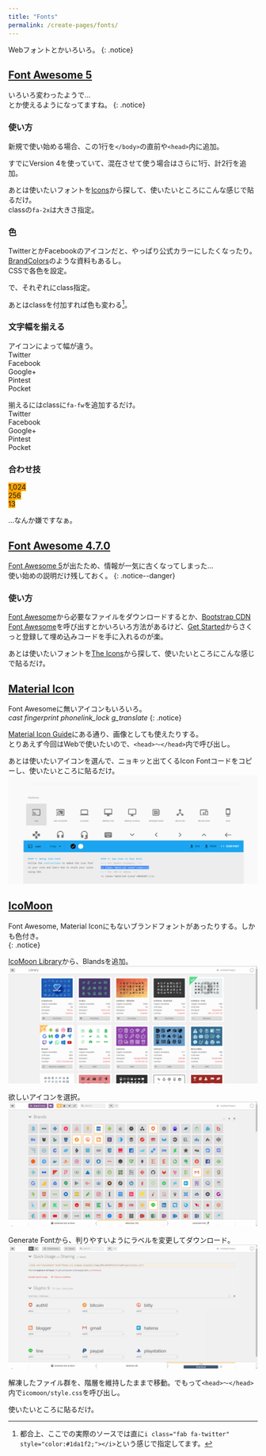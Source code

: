 ```yaml
---
title: "Fonts"
permalink: /create-pages/fonts/
---
```

Webフォントとかいろいろ。
{: .notice}

## [Font Awesome 5](https://fontawesome.com/)

いろいろ変わったようで…  
<i class="fab fa-line fa-3x"></i>とか使えるようになってますね。
{: .notice}

### 使い方

新規で使い始める場合、この1行を`</body>`の直前や`<head>`内に追加。
<script src="https://gist.github.com/laureltreetop/046ebf0e1096784c96aef89e32df2b8a.js"></script>

すでにVersion 4を使っていて、混在させて使う場合はさらに1行、計2行を追加。
<script src="https://gist.github.com/laureltreetop/8925ccb05768a84dca0f234f5102b8c4.js"></script>

あとは使いたいフォントを[Icons](https://fontawesome.com/icons)から探して、使いたいところにこんな感じで貼るだけ。  
classの`fa-2x`は大きさ指定。
<script src="https://gist.github.com/laureltreetop/5b3e0c533253c73c4fc56561b05f87ac.js"></script>

<i class="fab fa-2x fa-twitter"></i>
<i class="fab fa-2x fa-facebook"></i> 
<i class="fab fa-2x fa-google-plus"></i> 
<i class="fab fa-2x fa-pinterest"></i> 
<i class="fab fa-2x fa-get-pocket"></i>

### 色

TwitterとかFacebookのアイコンだと、やっぱり公式カラーにしたくなったり。[BrandColors](https://brandcolors.net/)のような資料もあるし。  
CSSで各色を設定。
<script src="https://gist.github.com/laureltreetop/3757401d0268c747415fb55c94fa1dad.js"></script>
で、それぞれにclass指定。
<script src="https://gist.github.com/laureltreetop/b0b8f628248ed3aa2906467a1446d3c3.js"></script>

あとはclassを付加すれば色も変わる[^brand-colors]。  
<i class="fab fa-2x fa-twitter twitter" style="color:#1da1f2;"></i>
<i class="fab fa-2x fa-facebook facebook" style="color:#3b5998;"></i> 
<i class="fab fa-2x fa-google-plus google" style="color:#dd4b39;"></i> 
<i class="fab fa-2x fa-pinterest pintest" style="color:#bd081c;"></i> 
<i class="fab fa-2x fa-get-pocket pocket" style="color:#ef4056;"></i>

[^brand-colors]:都合上、ここでの実際のソースでは直に`i class="fab fa-twitter" style="color:#1da1f2;"></i>`という感じで指定してます。

### 文字幅を揃える

アイコンによって幅が違う。  
<i class="fab fa-2x fa-twitter twitter" style="color:#1da1f2;"></i> Twitter  
<i class="fab fa-2x fa-facebook facebook" style="color:#3b5998;"></i> Facebook  
<i class="fab fa-2x fa-google-plus google" style="color:#dd4b39;"></i> Google+  
<i class="fab fa-2x fa-pinterest pintest" style="color:#bd081c;"></i> Pintest  
<i class="fab fa-2x fa-get-pocket pocket" style="color:#ef4056;"></i> Pocket  

揃えるにはclassに`fa-fw`を追加するだけ。  
<i class="fab fa-2x fa-fw fa-twitter" style="color:#1da1f2;"></i> Twitter  
<i class="fab fa-2x fa-fw fa-facebook facebook" style="color:#3b5998;"></i> Facebook  
<i class="fab fa-2x fa-fw fa-google-plus google" style="color:#dd4b39;"></i> Google+  
<i class="fab fa-2x fa-fw fa-pinterest pintest" style="color:#bd081c;"></i> Pintest  
<i class="fab fa-2x fa-fw fa-get-pocket pocket" style="color:#ef4056;"></i> Pocket  

### 合わせ技

<script src="https://gist.github.com/laureltreetop/d0f20c5d203a2da7d7af94a6dc0eda71.js"></script>
<div class="fa-layers fa-fw fa-4x">
    <i class="far fa-thumbs-down" data-fa-transform="shrink-6"></i>
    <span class="fas fa-ban" style="color:red"></span>
</div>

<div class="fa-layers fa-fw fa-4x">
    <i class="fab fa-line" style="color:#00c300;"></i>
    <span class="fa-layers-counter" style="background:orange">1,024</span>
</div>

<div class="fa-layers fa-fw fa-4x">
    <i class="far fa-envelope" style="color:darkgray"></i>
    <span class="fa-layers-counter" style="background:orange">256</span>
</div>

<div class="fa-layers fa-fw fa-4x">
    <i class="fas fa-phone-volume" data-fa-transform="rotate-210 shrink-3 flip-v flip-h" data-fa-mask="fas fa-circle" style="color:dodgerblue;"></i>
    <span class="fa-layers-counter" style="background:orange">13</span>
</div>

…なんか嫌ですなぁ。

## [Font Awesome 4.7.0](http://fontawesome.io/)

[Font Awesome 5](https://fontawesome.com/)が出たため、情報が一気に古くなってしまった…  
使い始めの説明だけ残しておく。
{: .notice--danger}

### 使い方

[Font Awesome](http://fontawesome.io/)から必要なファイルをダウンロードするとか、[Bootstrap CDN Font Awesome](https://www.bootstrapcdn.com/fontawesome/)を呼び出すとかいろいろ方法があるけど、[Get Started](http://fontawesome.io/get-started/)からさくっと登録して埋め込みコードを手に入れるのが楽。
<script src="https://gist.github.com/laureltreetop/e8c228e14ccb0ee000be506947bf969e.js"></script>

あとは使いたいフォントを[The Icons](http://fontawesome.io/icons/)から探して、使いたいところにこんな感じで貼るだけ。  
<script src="https://gist.github.com/laureltreetop/0a6ea6e1beacd67032e6306f2248fcff.js"></script>

## [Material Icon](https://material.io/icons/)

Font Awesomeに無いアイコンもいろいろ。  
<i class="material-icons">cast</i>
<i class="material-icons purple500">fingerprint</i>
<i class="material-icons">phonelink_lock</i>
<i class="material-icons">g_translate</i>
{: .notice}

[Material Icon Guide](http://google.github.io/material-design-icons/)にある通り、画像としても使えたりする。  
とりあえず今回はWebで使いたいので、`<head>～</head>`内で呼び出し。
<script src="https://gist.github.com/laureltreetop/b4526e7bc9b02bf97d01985de2c5af09.js"></script>

あとは使いたいアイコンを選んで、ニョキッと出てくるIcon Fontコードをコピーし、使いたいところに貼るだけ。
[![Material Icon Select](/assets/images/material-icon-select.png)](/assets/images/material-icon-select.png)

<script src="https://gist.github.com/laureltreetop/d22e06acc4b3df3f276fbfd3fe96685d.js"></script>

## [IcoMoon](https://icomoon.io/)

Font Awesome, Material Iconにもないブランドフォントがあったりする。しかも色付き。  
<span class="icon-hatebu"></span>
<span class="icon-line"></span>
<span class="icon-auth0"></span>
<span class="icon-playstation"></span>
{: .notice}

[IcoMoon Library](https://icomoon.io/app/#/select/library)から、Blandsを追加。
[![IcoMoon Library](/assets/images/icomoon-library.png)](/assets/images/icomoon-library.png)

欲しいアイコンを選択。
[![IcoMoon Brands Select](/assets/images/icomoon-brands-select.png)](/assets/images/icomoon-brands-select.png)

Generate Fontから、判りやすいようにラベルを変更してダウンロード。
[![IcoMoon label](/assets/images/icomoon-set-icon-label.png)](/assets/images/icomoon-set-icon-label.png)

解凍したファイル群を、階層を維持したままで移動。でもって`<head>～</head>`内で`icomoon/style.css`を呼び出し。
<script src="https://gist.github.com/laureltreetop/65876d3d2cab91fa8d90fe0bceed4426.js"></script>

使いたいところに貼るだけ。
<script src="https://gist.github.com/laureltreetop/83b59e657e93eeb0ee48ecb3b69bad94.js"></script>